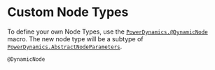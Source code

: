 # Custom Node Types

To define your own Node Types, use the [`PowerDynamics.@DynamicNode`](@ref) macro. The
new node type will be a subtype of [`PowerDynamics.AbstractNodeParameters`](@ref).

```@docs
@DynamicNode
```
